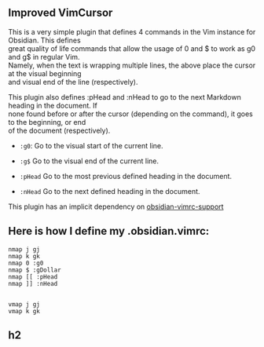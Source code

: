 ## Improved VimCursor

This is a very simple plugin that defines 4 commands in the Vim instance for Obsidian. This defines  
great quality of life commands that allow the usage of 0 and $ to work as g0 and g$ in regular Vim.  
Namely, when the text is wrapping multiple lines, the above place the cursor at the visual beginning  
and visual end of the line (respectively).

This plugin also defines :pHead and :nHead to go to the next Markdown heading in the document. If  
none found before or after the cursor (depending on the command), it goes to the beginning, or end  
of the document (respectively).

- `:g0`: Go to the visual start of the current line.
    
- `:g$` Go to the visual end of the current line.
    
- `:pHead` Go to the most previous defined heading in the document.
    
- `:nHead` Go to the next defined heading in the document.
    

This plugin has an implicit dependency on [obsidian-vimrc-support](https://github.com/esm7/obsidian-vimrc-support)

## Here is how I define my .obsidian.vimrc:

```vim
nmap j gj
nmap k gk
nmap 0 :g0
nmap $ :gDollar
nmap [[ :pHead
nmap ]] :nHead


vmap j gj
vmap k gk
```
## h2